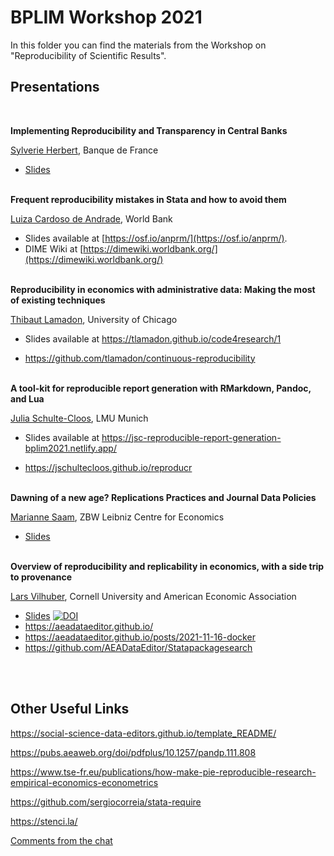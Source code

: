 # BPLIM Workshop 2021

In this folder you can find the materials from the Workshop on "Reproducibility of Scientific Results".


## Presentations

<br/>

**Implementing Reproducibility and Transparency in Central Banks**

[Sylverie Herbert](https://sylverieherbert.github.io/), Banque de France

- [Slides](https://github.com/BPLIM/Workshops/blob/master/BPLIM2021/Sylverie_Herbert_Slides.pdf)<br/><br/>

**Frequent reproducibility mistakes in Stata and how to avoid them**

[Luiza Cardoso de Andrade](https://luizaandrade.github.io/), World Bank

- Slides available at [https://osf.io/anprm/](https://osf.io/anprm/).
- DIME Wiki at [https://dimewiki.worldbank.org/](https://dimewiki.worldbank.org/)
<br/><br/>

**Reproducibility in economics with administrative data: Making the most of existing techniques**

[Thibaut Lamadon](https://www.lamadon.com/), University of Chicago

- Slides available at https://tlamadon.github.io/code4research/1

- https://github.com/tlamadon/continuous-reproducibility<br/><br/>

**A tool-kit for reproducible report generation with RMarkdown, Pandoc, and Lua** 

[Julia Schulte-Cloos](https://jschultecloos.github.io/), LMU Munich

- Slides available at https://jsc-reproducible-report-generation-bplim2021.netlify.app/

- https://jschultecloos.github.io/reproducr<br/><br/>

**Dawning of a new age? Replications Practices and Journal Data Policies**

[Marianne Saam](https://www.zbw.eu/en/marianne-saam), ZBW Leibniz Centre for Economics

- [Slides](10.5281/zenodo.5797743)<br/><br/>

**Overview of reproducibility and replicability in economics, with a side trip to provenance**

[Lars Vilhuber](https://www.vilhuber.com/lars/), Cornell University and American Economic Association

- [Slides](https://doi.org/10.5281/zenodo.5786464) [![DOI](https://zenodo.org/badge/DOI/10.5281/zenodo.5786464.svg)](https://doi.org/10.5281/zenodo.5786464)
- https://aeadataeditor.github.io/
- https://aeadataeditor.github.io/posts/2021-11-16-docker
- https://github.com/AEADataEditor/Statapackagesearch

<br/><br/>


## Other Useful Links


https://social-science-data-editors.github.io/template_README/

https://pubs.aeaweb.org/doi/pdfplus/10.1257/pandp.111.808

https://www.tse-fr.eu/publications/how-make-pie-reproducible-research-empirical-economics-econometrics

https://github.com/sergiocorreia/stata-require

https://stenci.la/

[Comments from the chat](https://github.com/BPLIM/Workshops/blob/master/BPLIM2021/Comments_from_the_chat.pdf)



